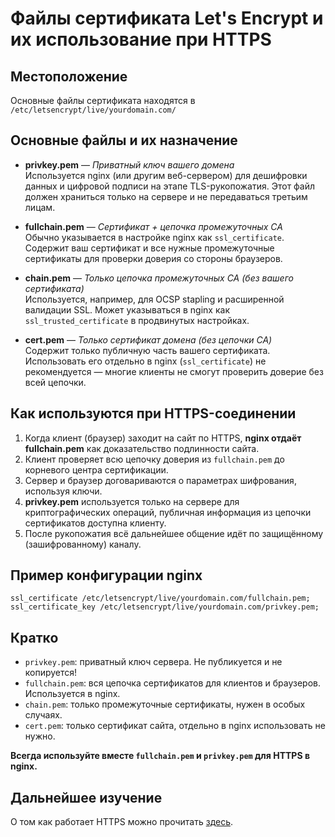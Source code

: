 # Файлы сертификата Let's Encrypt и их использование при HTTPS

## Местоположение

Основные файлы сертификата находятся в  
`/etc/letsencrypt/live/yourdomain.com/`

## Основные файлы и их назначение

- **privkey.pem** — *Приватный ключ вашего домена*  
  Используется nginx (или другим веб-сервером) для дешифровки данных и цифровой подписи на этапе TLS-рукопожатия. Этот файл должен храниться только на сервере и не передаваться третьим лицам.

- **fullchain.pem** — *Сертификат + цепочка промежуточных CA*  
  Обычно указывается в настройке nginx как `ssl_certificate`. Содержит ваш сертификат и все нужные промежуточные сертификаты для проверки доверия со стороны браузеров.

- **chain.pem** — *Только цепочка промежуточных CA (без вашего сертификата)*  
  Используется, например, для OCSP stapling и расширенной валидации SSL. Может указываться в nginx как `ssl_trusted_certificate` в продвинутых настройках.

- **cert.pem** — *Только сертификат домена (без цепочки CA)*  
  Содержит только публичную часть вашего сертификата. Использовать его отдельно в nginx (`ssl_certificate`) не рекомендуется — многие клиенты не смогут проверить доверие без всей цепочки.

## Как используются при HTTPS-соединении

1. Когда клиент (браузер) заходит на сайт по HTTPS, **nginx отдаёт fullchain.pem** как доказательство подлинности сайта.
2. Клиент проверяет всю цепочку доверия из `fullchain.pem` до корневого центра сертификации.
3. Сервер и браузер договариваются о параметрах шифрования, используя ключи.
4. **privkey.pem** используется только на сервере для криптографических операций, публичная информация из цепочки сертификатов доступна клиенту.
5. После рукопожатия всё дальнейшее общение идёт по защищённому (зашифрованному) каналу.

## Пример конфигурации nginx

```
ssl_certificate /etc/letsencrypt/live/yourdomain.com/fullchain.pem;
ssl_certificate_key /etc/letsencrypt/live/yourdomain.com/privkey.pem;
```

## Кратко

- `privkey.pem`: приватный ключ сервера. Не публикуется и не копируется!
- `fullchain.pem`: вся цепочка сертификатов для клиентов и браузеров. Используется в nginx.
- `chain.pem`: только промежуточные сертификаты, нужен в особых случаях.
- `cert.pem`: только сертификат сайта, отдельно в nginx использовать не нужно.

**Всегда используйте вместе `fullchain.pem` и `privkey.pem` для HTTPS в nginx.**

## Дальнейшее изучение

О том как работает HTTPS можно прочитать [здесь](https://github.com/dmitryst/lot-app/blob/main/docs/how-https-works.md).